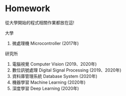 # Homework
從大學開始的程式相關作業都放在這!

大學
1. 微處理機 Microcontroller (2017年)

研究所
1. 電腦視覺 Computer Vision (2019、2020年)
2. 數位訊號處理 Digital Signal Processing (2019、2020年)
3. 資料庫管理系統 Database System (2020年)
4. 機器學習 Machine Learning (2020年)
5. 深度學習 Deep Learning (2020年)
